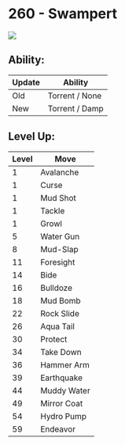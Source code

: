# 260 - Swampert
![][260]

## Ability:

Update | Ability
---    | ---
Old    | Torrent / None
New    | Torrent / Damp

## Level Up:

Level | Move
---   | ---
  1   | Avalanche
  1   | Curse
  1   | Mud Shot
  1   | Tackle
  1   | Growl
  5   | Water Gun
  8   | Mud-Slap
 11   | Foresight
 14   | Bide
 16   | Bulldoze
 18   | Mud Bomb
 22   | Rock Slide
 26   | Aqua Tail
 30   | Protect
 34   | Take Down
 36   | Hammer Arm
 39   | Earthquake
 44   | Muddy Water
 49   | Mirror Coat
 54   | Hydro Pump
 59   | Endeavor



[260]: /img/pokemon/260.png
